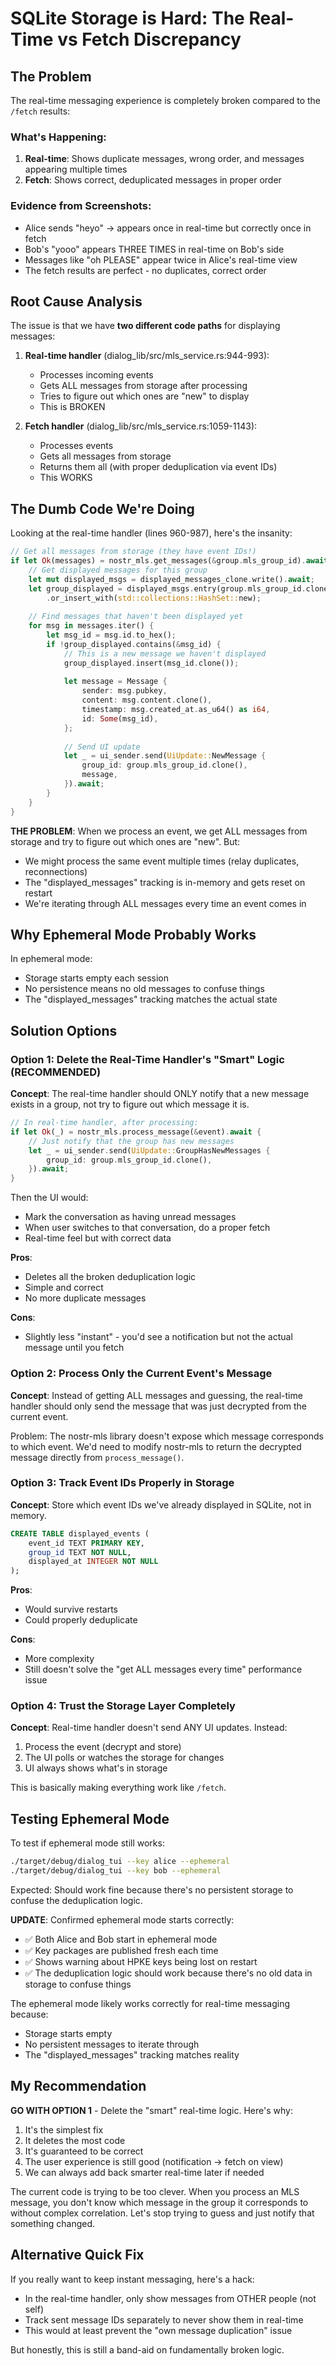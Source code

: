 # SQLite Storage is Hard: The Real-Time vs Fetch Discrepancy

## The Problem

The real-time messaging experience is completely broken compared to the `/fetch` results:

### What's Happening:
1. **Real-time**: Shows duplicate messages, wrong order, and messages appearing multiple times
2. **Fetch**: Shows correct, deduplicated messages in proper order

### Evidence from Screenshots:
- Alice sends "heyo" → appears once in real-time but correctly once in fetch
- Bob's "yooo" appears THREE TIMES in real-time on Bob's side
- Messages like "oh PLEASE" appear twice in Alice's real-time view
- The fetch results are perfect - no duplicates, correct order

## Root Cause Analysis

The issue is that we have **two different code paths** for displaying messages:

1. **Real-time handler** (dialog_lib/src/mls_service.rs:944-993): 
   - Processes incoming events
   - Gets ALL messages from storage after processing
   - Tries to figure out which ones are "new" to display
   - This is BROKEN

2. **Fetch handler** (dialog_lib/src/mls_service.rs:1059-1143):
   - Processes events
   - Gets all messages from storage
   - Returns them all (with proper deduplication via event IDs)
   - This WORKS

## The Dumb Code We're Doing

Looking at the real-time handler (lines 960-987), here's the insanity:

```rust
// Get all messages from storage (they have event IDs!)
if let Ok(messages) = nostr_mls.get_messages(&group.mls_group_id).await {
    // Get displayed messages for this group
    let mut displayed_msgs = displayed_messages_clone.write().await;
    let group_displayed = displayed_msgs.entry(group.mls_group_id.clone())
        .or_insert_with(std::collections::HashSet::new);
    
    // Find messages that haven't been displayed yet
    for msg in messages.iter() {
        let msg_id = msg.id.to_hex();
        if !group_displayed.contains(&msg_id) {
            // This is a new message we haven't displayed
            group_displayed.insert(msg_id.clone());
            
            let message = Message {
                sender: msg.pubkey,
                content: msg.content.clone(),
                timestamp: msg.created_at.as_u64() as i64,
                id: Some(msg_id),
            };
            
            // Send UI update
            let _ = ui_sender.send(UiUpdate::NewMessage {
                group_id: group.mls_group_id.clone(),
                message,
            }).await;
        }
    }
}
```

**THE PROBLEM**: When we process an event, we get ALL messages from storage and try to figure out which ones are "new". But:
- We might process the same event multiple times (relay duplicates, reconnections)
- The "displayed_messages" tracking is in-memory and gets reset on restart
- We're iterating through ALL messages every time an event comes in

## Why Ephemeral Mode Probably Works

In ephemeral mode:
- Storage starts empty each session
- No persistence means no old messages to confuse things
- The "displayed_messages" tracking matches the actual state

## Solution Options

### Option 1: Delete the Real-Time Handler's "Smart" Logic (RECOMMENDED)
**Concept**: The real-time handler should ONLY notify that a new message exists in a group, not try to figure out which message it is.

```rust
// In real-time handler, after processing:
if let Ok(_) = nostr_mls.process_message(&event).await {
    // Just notify that the group has new messages
    let _ = ui_sender.send(UiUpdate::GroupHasNewMessages {
        group_id: group.mls_group_id.clone(),
    }).await;
}
```

Then the UI would:
- Mark the conversation as having unread messages
- When user switches to that conversation, do a proper fetch
- Real-time feel but with correct data

**Pros**: 
- Deletes all the broken deduplication logic
- Simple and correct
- No more duplicate messages

**Cons**: 
- Slightly less "instant" - you'd see a notification but not the actual message until you fetch

### Option 2: Process Only the Current Event's Message
**Concept**: Instead of getting ALL messages and guessing, the real-time handler should only send the message that was just decrypted from the current event.

Problem: The nostr-mls library doesn't expose which message corresponds to which event. We'd need to modify nostr-mls to return the decrypted message directly from `process_message()`.

### Option 3: Track Event IDs Properly in Storage
**Concept**: Store which event IDs we've already displayed in SQLite, not in memory.

```sql
CREATE TABLE displayed_events (
    event_id TEXT PRIMARY KEY,
    group_id TEXT NOT NULL,
    displayed_at INTEGER NOT NULL
);
```

**Pros**: 
- Would survive restarts
- Could properly deduplicate

**Cons**: 
- More complexity
- Still doesn't solve the "get ALL messages every time" performance issue

### Option 4: Trust the Storage Layer Completely
**Concept**: Real-time handler doesn't send ANY UI updates. Instead:
1. Process the event (decrypt and store)
2. The UI polls or watches the storage for changes
3. UI always shows what's in storage

This is basically making everything work like `/fetch`.

## Testing Ephemeral Mode

To test if ephemeral mode still works:
```bash
./target/debug/dialog_tui --key alice --ephemeral
./target/debug/dialog_tui --key bob --ephemeral
```

Expected: Should work fine because there's no persistent storage to confuse the deduplication logic.

**UPDATE**: Confirmed ephemeral mode starts correctly:
- ✅ Both Alice and Bob start in ephemeral mode
- ✅ Key packages are published fresh each time
- ✅ Shows warning about HPKE keys being lost on restart
- ✅ The deduplication logic should work because there's no old data in storage to confuse things

The ephemeral mode likely works correctly for real-time messaging because:
- Storage starts empty
- No persistent messages to iterate through
- The "displayed_messages" tracking matches reality

## My Recommendation

**GO WITH OPTION 1** - Delete the "smart" real-time logic. Here's why:

1. It's the simplest fix
2. It deletes the most code
3. It's guaranteed to be correct
4. The user experience is still good (notification → fetch on view)
5. We can always add back smarter real-time later if needed

The current code is trying to be too clever. When you process an MLS message, you don't know which message in the group it corresponds to without complex correlation. Let's stop trying to guess and just notify that something changed.

## Alternative Quick Fix

If you really want to keep instant messaging, here's a hack:
- In the real-time handler, only show messages from OTHER people (not self)
- Track sent message IDs separately to never show them in real-time
- This would at least prevent the "own message duplication" issue

But honestly, this is still a band-aid on fundamentally broken logic.